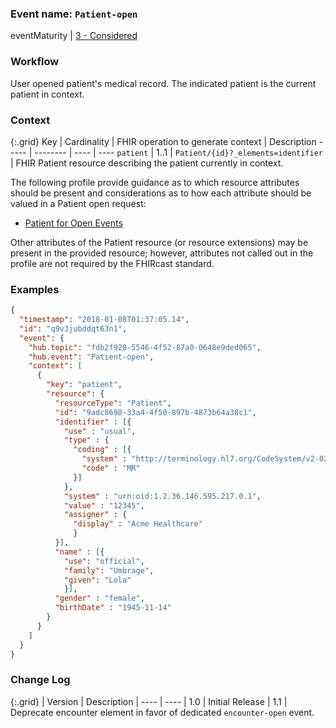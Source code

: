 ### Event name: `Patient-open`

eventMaturity | [3 - Considered](3-1-2-eventmaturitymodel.html)

### Workflow

User opened patient's medical record. The indicated patient is the current patient in context. 

### Context

{:.grid}
Key | Cardinality | FHIR operation to generate context | Description
----- | -------- | ---- | ---- 
`patient` | 1..1 | `Patient/{id}?_elements=identifier` | FHIR Patient resource describing the patient currently in context.

The following profile provide guidance as to which resource attributes should be present and considerations as to how each attribute should be valued in a Patient open request:

* [Patient for Open Events](StructureDefinition-fhircast-patient-open.html)

Other attributes of the Patient resource (or resource extensions) may be present in the provided resource; however, attributes not called out in the profile are not required by the FHIRcast standard.

### Examples

```json
{
  "timestamp": "2018-01-08T01:37:05.14",
  "id": "q9v3jubddqt63n1",
  "event": {
    "hub.topic": "fdb2f928-5546-4f52-87a0-0648e9ded065",
    "hub.event": "Patient-open",
    "context": [
      {
        "key": "patient",
        "resource": {
          "resourceType": "Patient",
          "id": "9adc8698-33a4-4f50-897b-4873b64a38c1",
          "identifier" : [{
            "use" : "usual",
            "type" : {
              "coding" : [{
                "system" : "http://terminology.hl7.org/CodeSystem/v2-0203",
                "code" : "MR"
              }]
            },
            "system" : "urn:oid:1.2.36.146.595.217.0.1",
            "value" : "12345",
            "assigner" : {
              "display" : "Acme Healthcare"
              }
          }],
          "name" : [{
            "use": "official",
            "family": "Umbrage",
            "given": "Lola"
            }],
          "gender" : "female",
          "birthDate" : "1945-11-14"
        }
      }
    ]
  }
}
```

### Change Log

{:.grid}
| Version | Description
| ---- | ----
| 1.0 | Initial Release
| 1.1 | Deprecate encounter element in favor of dedicated `encounter-open` event.

